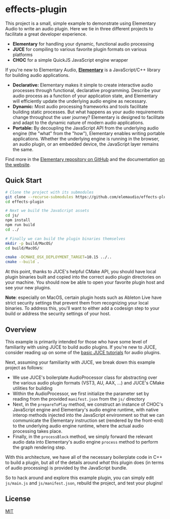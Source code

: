 # effects-plugin

This project is a small, simple example to demonstrate using Elementary Audio to write an audio plugin. Here we tie in three different projects to facilitate a great developer experience.

* **Elementary** for handling your dynamic, functional audio processing
* **JUCE** for compiling to various favorite plugin formats on various platforms
* **CHOC** for a simple QuickJS JavaScript engine wrapper

If you're new to Elementary Audio, [**Elementary**](https://elementary.audio) is a JavaScript/C++ library for building audio applications.

* **Declarative:** Elementary makes it simple to create interactive audio processes through functional, declarative programming. Describe your audio process as a function of your application state, and Elementary will efficiently update the underlying audio engine as necessary.
* **Dynamic:** Most audio processing frameworks and tools facilitate building static processes. But what happens as your audio requirements change throughout the user journey? Elementary is designed to facilitate and adapt to the dynamic nature of modern audio applications.
* **Portable:** By decoupling the JavaScript API from the underlying audio engine (the "what" from the "how"), Elementary enables writing portable applications. Whether the underlying engine is running in the browser, an audio plugin, or an embedded device, the JavaScript layer remains the same.

Find more in the [Elementary repository on GitHub](https://github.com/elemaudio/elementary) and the documentation [on the website](https://elementary.audio/).

## Quick Start

```bash
# Clone the project with its submodules
git clone --recurse-submodules https://github.com/elemaudio/effects-plugin.git
cd effects-plugin

# Next we build the JavaScript assets
cd js/
npm install
npm run build
cd ../

# Finally we can build the plugin binaries themselves
mkdir -p build/MacOS/
cd build/MacOS/

cmake -DCMAKE_OSX_DEPLOYMENT_TARGET=10.15 ../..
cmake --build .
```

At this point, thanks to JUCE's helpful CMake API, you should have local plugin binaries built and copied into the correct audio plugin directories on your machine. You should now be able to open your favorite plugin host and see your new plugins.

**Note**: especially on MacOS, certain plugin hosts such as Ableton Live have strict security settings that prevent them from recognizing your local binaries. To address this, you'll want to either add a codesign step to your build or address the security settings of your host.

## Overview

This example is primarily intended for those who have some level of familiarity with using JUCE to build audio plugins. If you're new to JUCE, consider reading up on some of the [basic JUCE tutorials](https://docs.juce.com/master/tutorial_code_basic_plugin.html) for audio plugins.

Next, assuming your familiarity with JUCE, we break down this example project as follows:
* We use JUCE's boilerplate AudioProcessor class for abstracting over the various audio plugin formats (VST3, AU, AAX, ...) and JUCE's CMake utilities for building
* Within the AudioProcessor, we first initialize the parameter set by reading from the provided `manifest.json` from the `js/` directory
* Next, in the `prepareToPlay` method, we construct an instance of CHOC's JavaScript engine and Elementary's audio engine runtime, with native interop methods injected into the JavaScript environment so that we can communicate the Elementary instruction set (rendered by the front-end) to the underlying audio engine runtime, where the actual audio processing takes place.
* Finally, in the `processBlock` method, we simply forward the relevant audio data into Elementary's audio engine `process` method to perform the graph rendering step.

With this architecture, we have all of the necessary boilerplate code in C++ to build a plugin, but
all of the details around _what_ this plugin does (in terms of audio processing) is provided by the JavaScript bundle.

So to hack around and explore this example plugin, you can simply edit `js/main.js` and `js/manifest.json`, rebuild the project, and test your plugins!

## License

[MIT](./LICENSE.md)
